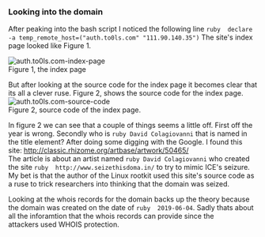 ### Looking into the domain

After peaking into the bash script I noticed the following line ```ruby 
declare -a temp_remote_host=("auth.to0ls.com" "111.90.140.35")```
The site's index page looked like Figure 1. 

![auth.to0ls.com-index-page](https://i.imgur.com/JrDEpmk.png=100x20)<br>
Figure 1, the index page<br>

But after looking at the source code for the index page it becomes clear that its all a clever ruse. Figure 2, shows the source code for the index page.
![auth.to0ls.com-source-code](https://i.imgur.com/9oC60D7.png=100x20)<br>
Figure 2, source code of the index page.<br> 

In figure 2 we can see that a couple of things seems a little off. First off the year is wrong. Secondly who is ```ruby
David Colagiovanni``` that is named in the title element?
After doing some digging with the Google. I found this site: <a href="http://classic.rhizome.org/artbase/artwork/50465/">http://classic.rhizome.org/artbase/artwork/50465/</a><br>
The article is about an artist named ```ruby David Colagiovanni``` who created the site ```ruby 
http://www.seizethisdoma.in/``` to try to mimic ICE's seizure.<br>
My bet is that the author of the Linux rootkit used this site's source code as a ruse to trick researchers into thinking that the domain was seized.<br>

Looking at the whois records for the domain backs up the theory because the domain was created on the date of ```ruby 
2019-06-04```. Sadly thats about all the inforamtion that the whois records can provide since the <br>
attackers used WHOIS protection. 
